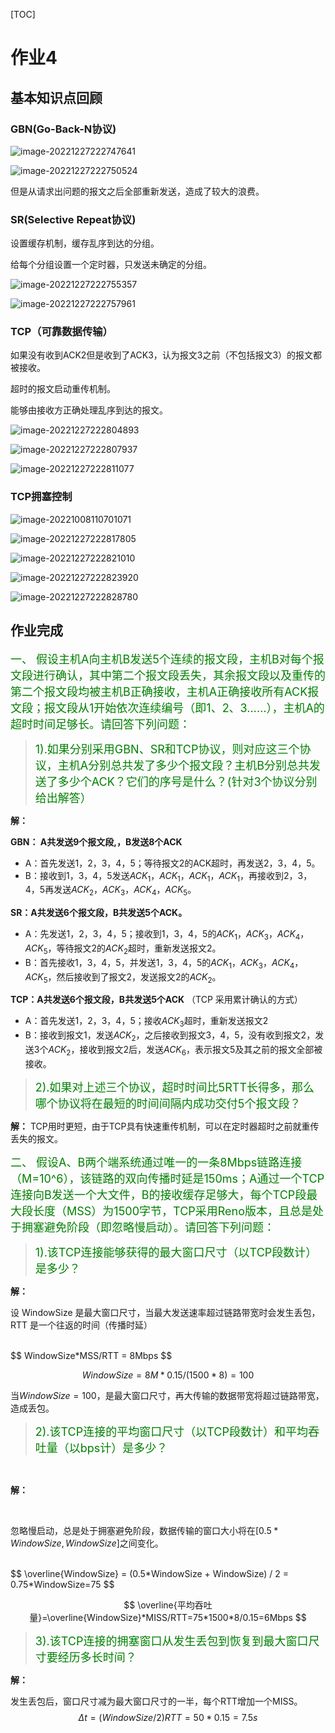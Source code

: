 [TOC]

# 作业4

## 基本知识点回顾

### GBN(Go-Back-N协议)

![image-20221227222747641](homework4/image-20221227222747641.png)

![image-20221227222750524](homework4/image-20221227222750524.png)



但是从请求出问题的报文之后全部重新发送，造成了较大的浪费。

### SR(Selective Repeat协议)

设置缓存机制，缓存乱序到达的分组。

给每个分组设置一个定时器，只发送未确定的分组。

![image-20221227222755357](homework4/image-20221227222755357.png)

![image-20221227222757961](homework4/image-20221227222757961.png)



### TCP（可靠数据传输）

如果没有收到ACK2但是收到了ACK3，认为报文3之前（不包括报文3）的报文都被接收。

超时的报文启动重传机制。

能够由接收方正确处理乱序到达的报文。

![image-20221227222804893](homework4/image-20221227222804893.png)

![image-20221227222807937](homework4/image-20221227222807937.png)

![image-20221227222811077](homework4/image-20221227222811077.png)

### TCP拥塞控制

![image-20221008110701071](homework4/image-20221008110701071.png)

![image-20221227222817805](homework4/image-20221227222817805.png)

![image-20221227222821010](homework4/image-20221227222821010.png)

![image-20221227222823920](homework4/image-20221227222823920.png)

![image-20221227222828780](homework4/image-20221227222828780.png)

## 作业完成

<font color=green size=4>一、 假设主机A向主机B发送5个连续的报文段，主机B对每个报文段进行确认，其中第二个报文段丢失，其余报文段以及重传的第二个报文段均被主机B正确接收，主机A正确接收所有ACK报文段；报文段从1开始依次连续编号（即1、2、3……），主机A的超时时间足够长。请回答下列问题：</font>

> <font color=green size=4>1).如果分别采用GBN、SR和TCP协议，则对应这三个协议，主机A分别总共发了多少个报文段？主机B分别总共发送了多少个ACK？它们的序号是什么？(针对3个协议分别给出解答）</font>

**解：**

**GBN： A共发送9个报文段,，B发送8个ACK** 

* A：首先发送1，2，3，4，5；等待报文2的ACK超时，再发送2，3，4，5。
* B：接收到1，3，4，5发送$ACK_1$，$ACK_1$，$ACK_1$，$ACK_1$，再接收到2，3，4，5再发送$ACK_2$，$ACK_3$，$ACK_4$，$ACK_5$。

**SR：A共发送6个报文段，B共发送5个ACK。**	

* A：先发送1，2，3，4，5；接收到1，3，4，5的$ACK_1$，$ACK_3$，$ACK_4$，$ACK_5$，等待报文2的$ACK_2$超时，重新发送报文2。
* B：首先接收1，3，4，5，并发送1，3，4，5的$ACK_1$，$ACK_3$，$ACK_4$，$ACK_5$，然后接收到了报文2，发送报文2的$ACK_2$。

**TCP：A共发送6个报文段，B共发送5个ACK** （TCP 采用累计确认的方式）

* A：首先发送1，2，3，4，5；接收$ACK_3$超时，重新发送报文2
* B：接收到报文1，发送$ACK_2$，之后接收到报文3，4，5，没有收到报文2，发送3个$ACK_2$，接收到报文2后，发送$ACK_6$，表示报文5及其之前的报文全部被接收。

> <font color=green size=4>2).如果对上述三个协议，超时时间比5RTT长得多，那么哪个协议将在最短的时间间隔内成功交付5个报文段？</font>

**解：** TCP用时更短，由于TCP具有快速重传机制，可以在定时器超时之前就重传丢失的报文。



<font color=green size=4>二、 假设A、B两个端系统通过唯一的一条8Mbps链路连接（M=10^6），该链路的双向传播时延是150ms；A通过一个TCP连接向B发送一个大文件，B的接收缓存足够大，每个TCP段最大段长度（MSS）为1500字节，TCP采用Reno版本，且总是处于拥塞避免阶段（即忽略慢启动）。请回答下列问题：</font>

> <font color=green size=4>1).该TCP连接能够获得的最大窗口尺寸（以TCP段数计）是多少？</font>

**‏解：**

设 WindowSize 是最大窗口尺寸，当最大发送速率超过链路带宽时会发生丢包，RTT 是一个往返的时间（传播时延）

<br>
$$
WindowSize*MSS/RTT = 8Mbps
$$

$$
WindowSize = 8M * 0.15 / (1500 * 8) = 100
$$

当$WindowSize=100$，是最大窗口尺寸，再大传输的数据带宽将超过链路带宽，造成丢包。

> <font color=green size=4>2).该TCP连接的平均窗口尺寸（以TCP段数计）和平均吞吐量（以bps计）是多少？</font>

<br>

**‏解：**

<br>

忽略慢启动，总是处于拥塞避免阶段，数据传输的窗口大小将在$[0.5*WindowSize,WindowSize]$之间变化。

<br>
$$
\overline{WindowSize} = (0.5*WindowSize + WindowSize) / 2 = 0.75*WindowSize=75
$$

$$
\overline{平均吞吐量}=\overline{WindowSize}*MISS/RTT=75*1500*8/0.15=6Mbps
$$

> <font color=green size=4>3).该TCP连接的拥塞窗口从发生丢包到恢复到最大窗口尺寸要经历多长时间？</font>

**解：**

发生丢包后，窗口尺寸减为最大窗口尺寸的一半，每个RTT增加一个MISS。
$$
\Delta t = (WindowSize/2)RTT=50 * 0.15 = 7.5s
$$